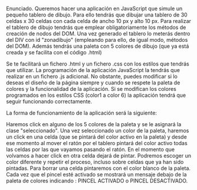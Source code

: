 Enunciado.
Queremos hacer una aplicación en JavaScript que simule un pequeño tablero de dibujo. Para ello tendrás que dibujar una tablero de 30 celdas x 30 celdas con cada celda de ancho 10 px y alto 10 px. Para realizar el tablero de dibujo tendrás que emplear obligatoriamente los métodos de creación de nodos del DOM. Una vez generado el tablero lo meterás dentro del DIV con id "zonadibujo" (empleando para ello, de igual modo, métodos del DOM). Además tendrás una paleta con 5 colores de dibujo (que ya está creada y se facilita con el código .html)

Se te facilitará un fichero .html y un fichero .css con los estilos que tendrás que utilizar. La programación de la aplicación JavaScript la tendrás que realizar en un fichero .js adicional. No obstante, puedes modificar si lo deseas el diseño de la página siempre y cuando se respete la paleta de colores y la funcionalidad de la aplicación. Si se modifican los colores programados en los estilos CSS (color1 a color 6) la aplicación tendrá que seguir funcionando correctamente.

La forma de funcionamiento de la aplicación será la siguiente:

Haremos click en alguno de los 5 colores de la paleta y se le asignará la clase "seleccionado".
Una vez seleccionado un color de la paleta, haremos un click en una celda (que se pintará del color activo en la paleta) y desde ese momento al mover el ratón por el tablero pintará del color activo todas las celdas por las que vayamos pasando el ratón. En el momento que volvamos a hacer click en otra celda dejará de pintar.
Podremos escoger un color diferente y repetir el proceso, incluso sobre celdas que ya han sido pintadas.
Para borrar una celda pintaremos con el color blanco de la paleta.
Cada vez que el pincel esté activado se mostrará un mensaje debajo de la paleta de colores indicando : PINCEL ACTIVADO o PINCEL DESACTIVADO.